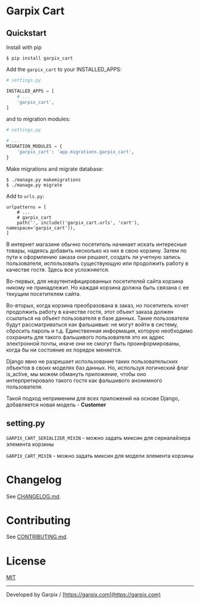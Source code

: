 # Garpix Cart

## Quickstart

Install with pip 

    $ pip install garpix_cart

Add the `garpix_cart` to your INSTALLED_APPS:

```python
# settings.py

INSTALLED_APPS = [
    # ...
    'garpix_cart',
]
```

and to migration modules:

```python
# settings.py

# ...
MIGRATION_MODULES = {
    'garpix_cart': 'app.migrations.garpix_cart',
}
```

Make migrations and migrate database:

    $ ./manage.py makemigrations
    $ ./manage.py migrate

Add to `urls.py`:

```
urlpatterns = [
    # ...
    # garpix_cart
    path('', include(('garpix_cart.urls', 'cart'), namespace='garpix_cart')),
]
```

В интернет магазине обычно посетитель начинает искать интересные товары, надеясь добавить несколько из них в свою корзину. 
Затем по пути к оформлению заказа они решают, создать ли учетную запись пользователя, использовать существующую или продолжить работу в качестве гостя. 
Здесь все усложняется.

Во-первых, для неаутентифицированных посетителей сайта корзина никому не принадлежит. Но каждая корзина должна быть 
связана с ее текущим посетителем сайта.

Во-вторых, когда корзина преобразована в заказ, но посетитель хочет продолжить работу в качестве гостя, этот объект заказа 
должен ссылаться на объект пользователя в базе данных. 
Такие пользователи будут рассматриваться как фальшивые: не могут войти в систему, сбросить пароль и т.д. 
Единственная информация, которую необходимо сохранить для такого фальшивого пользователя это их адрес электронной почты, 
иначе они не смогут быть проинформированы, когда бы ни состояние их порядок меняется.

Django явно не разрешает использование таких пользовательских объектов в своих моделях баз данных. 
Но, используя логический флаг is_active, мы можем обмануть приложение, чтобы оно интерпретировало такого гостя как 
фальшивого анонимного пользователя.

Такой подход неприменим для всех приложений на основе Django, добавляется новая модель - **Customer**


## setting.py

`GARPIX_CART_SERIALIZER_MIXIN` - можно задать миксин для сериалайзера элемента корзины

`GARPIX_CART_MIXIN` - можно задать миксин для модели элемента корзины


# Changelog

See [CHANGELOG.md](CHANGELOG.md).

# Contributing

See [CONTRIBUTING.md](CONTRIBUTING.md).

# License

[MIT](LICENSE)

---

Developed by Garpix / [https://garpix.com](https://garpix.com)

